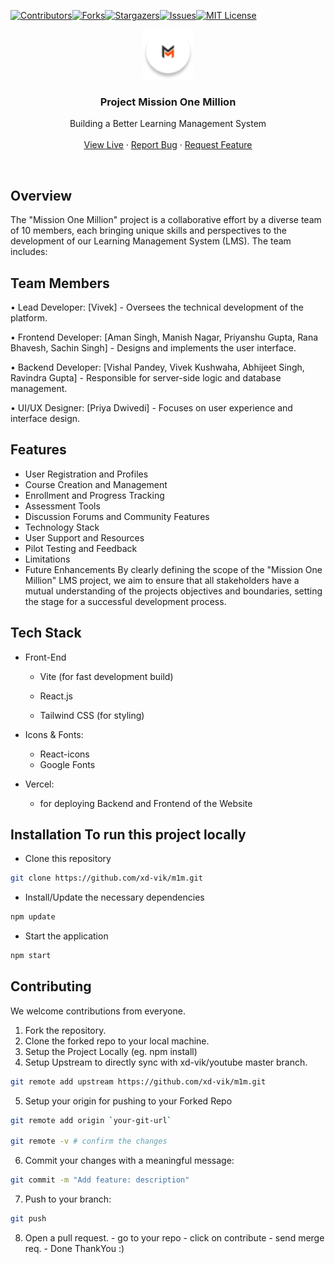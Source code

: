 [![Contributors][contributors-shield]][contributors-url][![Forks][forks-shield]][forks-url][![Stargazers][stars-shield]][stars-url][![Issues][issues-shield]][issues-url][![MIT License][license-shield]][license-url]
<br />

<div align="center">
  <a href="#">
    <img src="./client/public/images/logo.png" alt="Logo" width="" height="80">
  </a>

  <h3 align="center">Project Mission One Million </h3>

  <p align="center">
   Building a Better Learning Management System
    <br /><br />
    <a href="https://mission1m.vercel.app/">View Live</a>
     · 
    <a href="https://github.com/xd-vik/m1m/issues/new?labels=bug&template=bug-report---.md">Report Bug</a>
    ·
    <a href="https://github.com/xd-vik/m1m/issues/new?labels=enhancement&template=feature-request---.md">Request Feature</a>
  </p>
</div>

<br/>

## Overview

The "Mission One Million" project is a collaborative effort by a diverse team of 10 members, each
bringing unique skills and perspectives to the development of our Learning Management System
(LMS). The team includes:

## Team Members

• Lead Developer: [Vivek] - Oversees the technical development of the platform.

• Frontend Developer: [Aman Singh, Manish Nagar, Priyanshu Gupta, Rana Bhavesh, Sachin
Singh] - Designs and implements the user interface.

• Backend Developer: [Vishal Pandey, Vivek Kushwaha, Abhijeet Singh, Ravindra Gupta] -
Responsible for server-side logic and database management.

• UI/UX Designer: [Priya Dwivedi] - Focuses on user experience and interface design.

## Features

- User Registration and Profiles
- Course Creation and Management
- Enrollment and Progress Tracking
- Assessment Tools
- Discussion Forums and Community Features
- Technology Stack
- User Support and Resources
- Pilot Testing and Feedback
- Limitations
- Future Enhancements
  By clearly defining the scope of the "Mission One Million" LMS project, we aim to ensure that all
  stakeholders have a mutual understanding of the projects objectives and boundaries, setting the stage
  for a successful development process.

## Tech Stack

- Front-End

  - Vite (for fast development build)

  - React.js

  - Tailwind CSS (for styling)

- Icons & Fonts:

  - React-icons
  - Google Fonts

- Vercel:
  - for deploying Backend and Frontend of the Website

## Installation To run this project locally

- Clone this repository

```bash
git clone https://github.com/xd-vik/m1m.git
```

- Install/Update the necessary dependencies

```bash
npm update
```

- Start the application

```bash
npm start
```

## Contributing

We welcome contributions from everyone.

1. Fork the repository.
2. Clone the forked repo to your local machine.
3. Setup the Project Locally (eg. npm install)
4. Setup Upstream to directly sync with xd-vik/youtube master branch.

```bash
git remote add upstream https://github.com/xd-vik/m1m.git
```

5. Setup your origin for pushing to your Forked Repo

```bash
git remote add origin `your-git-url`

git remote -v # confirm the changes
```

6. Commit your changes with a meaningful message:

```bash
git commit -m "Add feature: description"
```

7. Push to your branch:

```bash
git push
```

8. Open a pull request. - go to your repo - click on contribute - send merge req. - Done ThankYou :)

<!-- MARKDOWN LINKS & IMAGES -->

[contributors-shield]: https://img.shields.io/github/contributors/xd-vik/m1m.svg?style=for-the-badge
[contributors-url]: https://github.com/xd-vik/m1m/graphs/contributors
[forks-shield]: https://img.shields.io/github/forks/xd-vik/m1m.svg?style=for-the-badge
[forks-url]: https://github.com/xd-vik/m1m/network/members
[stars-shield]: https://img.shields.io/github/stars/xd-vik/m1m.svg?style=for-the-badge
[stars-url]: https://github.com/xd-vik/m1m/stargazers
[issues-shield]: https://img.shields.io/github/issues/xd-vik/m1m.svg?style=for-the-badge
[issues-url]: https://github.com/xd-vik/m1m/issues
[license-shield]: https://img.shields.io/github/license/xd-vik/m1m.svg?style=for-the-badge
[license-url]: https://github.com/xd-vik/m1m/blob/master/LICENSE.txt
